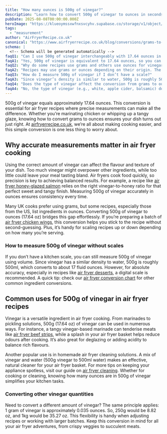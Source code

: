 ```yaml
---
title: "How many ounces is 500g of vinegar?"
description: "Learn how to convert 500g of vinegar to ounces in seconds with our simple guide. Perfect for air fryer recipes and precise cooking measurements."
pubDate: 2025-08-08T00:00:00.000Z
heroImage: "https://klueoymssxwfnxsvcyhv.supabase.co/storage/v1/object/public/Shmucket/how-many-ounces-is-500g-of-vinegar.webp"
tags:
  - "measurement"
author: "AirFryerRecipe.co.uk"
canonical: "https://www.airfryerrecipe.co.uk/blog/conversions/grams-to-ounces/how-many-ounces-is-500g-of-vinegar"
schema: |
  <!-- Schema will be generated automatically -->
faqQ1: "Can I use 500g of vinegar interchangeably with 17.64 ounces in recipes?"
faqA1: "Yes, 500g of vinegar is equivalent to 17.64 ounces, so you can use them interchangeably in recipes. However, for highly precise dishes like baking or pickling, using a scale for grams is recommended to ensure accuracy."
faqQ2: "Why do some recipes use grams and others use ounces for vinegar?"
faqA2: "Recipes may use grams or ounces depending on their origin. The UK and Europe typically use grams, while the US often uses ounces. Converting 500g of vinegar to ounces (17.64 oz) helps standardise measurements for any recipe."
faqQ3: "How do I measure 500g of vinegar if I don’t have a scale?"
faqA3: "Since vinegar’s density is similar to water, 500g is roughly 500ml or 17 fluid ounces. Use a measuring jug for a close estimate, but for exact measurements, a digital scale is best."
faqQ4: "Does the type of vinegar affect the conversion from grams to ounces?"
faqA4: "No, the type of vinegar (e.g., white, apple cider, balsamic) doesn’t significantly affect the weight-to-volume conversion. 500g of any vinegar will still be approximately 17.64 ounces."
---
```

<p>500g of vinegar equals approximately 17.64 ounces. This conversion is essential for air fryer recipes where precise measurements can make all the difference. Whether you’re marinating chicken or whipping up a tangy glaze, knowing how to convert grams to ounces ensures your dish turns out just right. At <a href=https://www.airfryerrecipe.co.uk>airfryerrecipe.co.uk</a>, we’re all about making cooking easier, and this simple conversion is one less thing to worry about.</p>  

<h2>Why accurate measurements matter in air fryer cooking</h2>  
<p>Using the correct amount of vinegar can affect the flavour and texture of your dish. Too much vinegar might overpower other ingredients, while too little could leave your meal tasting bland. Air fryers cook food quickly, so precision is key to achieving balanced results. For example, a recipe like <a href=https://www.airfryerrecipe.co.uk/recipes>air fryer honey-glazed salmon</a> relies on the right vinegar-to-honey ratio for that perfect sweet and tangy finish. Measuring 500g of vinegar accurately in ounces ensures consistency every time.</p>  

<p>Many UK cooks prefer using grams, but some recipes, especially those from the US, list ingredients in ounces. Converting 500g of vinegar to ounces (17.64 oz) bridges this gap effortlessly. If you’re preparing a batch of <a href=https://www.airfryerrecipe.co.uk/recipe-category/chicken>air fryer chicken wings</a>, this conversion helps you stick to the recipe without second-guessing. Plus, it’s handy for scaling recipes up or down depending on how many you’re serving.</p>  

<h3>How to measure 500g of vinegar without scales</h3>  
<p>If you don’t have a kitchen scale, you can still measure 500g of vinegar using volume. Since vinegar has a similar density to water, 500g is roughly 500ml, which converts to about 17 fluid ounces. However, for absolute accuracy, especially in recipes like <a href=https://www.airfryerrecipe.co.uk/recipe-category/dessert>air fryer desserts</a>, a digital scale is recommended. A quick tip: check our <a href=https://www.airfryerrecipe.co.uk/air-fryer-conversion-chart>air fryer conversion chart</a> for other common ingredient conversions.</p>  

<h2>Common uses for 500g of vinegar in air fryer recipes</h2>  
<p>Vinegar is a versatile ingredient in air fryer cooking. From marinades to pickling solutions, 500g (17.64 oz) of vinegar can be used in numerous ways. For instance, a tangy vinegar-based marinade can tenderise meats like <a href=https://www.airfryerrecipe.co.uk/recipe-category/beef>air fryer beef strips</a>, while a splash in your air fryer basket helps reduce odours after cooking. It’s also great for deglazing or adding acidity to balance rich flavours.</p>  

<p>Another popular use is in homemade air fryer cleaning solutions. A mix of vinegar and water (500g vinegar to 500ml water) makes an effective, natural cleaner for your air fryer basket. For more tips on keeping your appliance spotless, visit our guide on <a href=https://www.airfryerrecipe.co.uk/air-fryer-cleaner>air fryer cleaning</a>. Whether for cooking or cleaning, knowing how many ounces are in 500g of vinegar simplifies your kitchen tasks.</p>  

<h3>Converting other vinegar quantities</h3>  
<p>Need to convert a different amount of vinegar? The same principle applies: 1 gram of vinegar is approximately 0.035 ounces. So, 250g would be 8.82 oz, and 1kg would be 35.27 oz. This flexibility is handy when adjusting recipes or working with larger batches. Keep this conversion in mind for all your air fryer adventures, from crispy veggies to succulent meats.</p>
